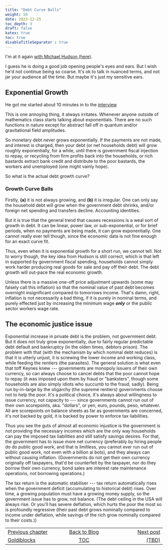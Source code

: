 ```yaml
---
title: "Debt Curve Balls"
weight: 50
date: 2023-12-25
toc_depth: 3
draft: false
katex: true
toc: true
disableTitleSeparator : true
---
```


I'm at it again [with Michael Hudson (here)](https://www.youtube.com/watch?v=4cQbyYBUvzY).

I guess he is doing a good job opening people's eyes and ears. But I wish 
he'd not continue being so coarse. It's ok to talk in nuanced terms, and 
not jar your audience all the time. But maybe it's just my sensitive 
ears.

## Exponential Growth

He got me started about 10 minutes in to the [interview](https://youtu.be/4cQbyYBUvzY?t=608)

This is one annoying thing, it always irritates. Whenever anyone outside 
of mathematics class starts talking about exponentials. There are no such 
functions in nature except for abstract fall off in quantum and/or 
gravitational field amplitudes.

So monetary debt never grows exponentially. If the payments are not made, and 
interest is charged, then your debt (or net households debt) will grow roughly 
exponentially, for a while, until there is government fiscal injection to 
repay, or recycling from firm profits back into the households, or rich 
bastards extract bank credit and distribute to the poor bastards, the workers 
and unemployed (one might vainly hope).

So what is the actual debt growth curve?

### Growth Curve Balls

Firstly, **(a)** it is not always growing, and **(b)** it is irregular.
One can only say the household debt will grow when the government debt 
shrinks, and/or foreign net spending and transfers decline. Accounting 
identities.

But it is true that the general trend that causes recessions is a weal 
sort of growth in debt. It can be linear, power law, or sub-exponential, 
or for brief periods, when no payments are being made, it can grow 
exponentially. One cannot really ever tell though, since the economic data 
is not fine enough for an exact curve fit.

Thus, even when it is exponential growth for a short run, we cannot tell.
Not to worry though, the key idea from Hudson is still correct, which is 
that left in supported by government fiscal spending, households cannot 
simply work harder producing real goods for sale and pay off their debt. 
The debt growth will out-pace the real economic growth. 

Unless there is a massive one-off price adjustment upwards (some may 
falsely call this inflation) so that the nominal value of past debt 
becomes overnight insignificant compared to tomorrows income.  That's 
damn, right, inflation is not necessarily a bad thing, if it is purely 
in nominal terms, and purely effected just by increasing the minimum wage 
**_only_** or the public sector workers wage rate.


## The economic justice issue

Exponential increase in private debt is the problem, not government 
debt. But it does not truly grow exponentially, due to fairly regular 
predictable debt default and bankruptcy (in the olden times, debtors prison). 
The problem with that (with the mechanism by which nominal debt reduces) is 
that it is utterly unjust, it is screwing the lower income and working class, 
while feeding the rentiers (the parasites). The general solution is what even 
that toff Keynes knew --- governments are monopoly issuers of their own 
currency, so can always choose to cancel debts that the poor cannot hope to 
repay (it was imposed upon them by fraud or "banksters", though some 
households are also simply idiots who succumb to the fraud, sadly). Being run 
by-in-large by the oligarchy (the supreme rentiers) governments choose not to 
help the poor. It's a political choice, it's always about willingness to issue 
currency, not capacity to --- since governments cannot run out of their own 
scorepoints, aka. "dollars", or yen, euro, pounds, peso, whatever.  All are 
scorepoints on balance sheets as far as governments are concerned, it's not 
backed by gold, it is backed by power to enforce tax liabilities.

Thus you see the guts of almost all economic injustice is the government is 
not providing the necessary incomes which are the only way households can pay 
the imposed tax liabilities and still satisfy savings desires.  For that, the 
government has to issue more net currency (preferably by hiring people do do 
public good work, and that is limitless, you cannot ever run out of public 
good work, not even with a billion ai bots), and they always can without 
causing inflation. (Governments do not get their own currency originally off 
taxpayers, that'd be counterfeit by the taxpayer, nor do they borrow their own 
currency, bond sales are interest rate maintenance operations, not borrowing 
operations.) 

The tax return is the automatic stabiliser --- tax return automatically rises 
when the government deficit (accumulating to historical debt) rises.  Over 
time, a growing population must have a growing money supply, so the government 
issue has to grow, not balance. (The debt ceiling in the USA will always rise. 
Or you'll has severe deflation, which hurts the poor the most so is profoundly 
regressive (their past debt grows nominally compared to income under 
deflation, while savings of the rich grow nominally compared to their costs.))



<table style="border-collapse: collapse; border=0;">
    <colgroup>
       <col span="1" style="width: 25%;">
       <col span="1" style="width: 15%;">
       <col span="1" style="width: 25%;">
    </colgroup>
<tr style="border: 1px solid color:#0f0f0f;">
<td style="border: 1px solid color:#0f0f0f;">
<a href="../48_goldiblocks">Previous chapter</a></td>
<td style="border: 1px solid color:#0f0f0f; text-align:center;">
<a href="../">Back to Blog</a></td>
<td style="border: 1px solid color:#0f0f0f; text-align:right;">
<a href="./">Next post</a></td>
</tr>
<tr style="border: 1px solid color:#0f0f0f;">
<td style="border: 1px solid color:#0f0f0f;">
<a href="../48_goldiblocks">Goldiblocks</a></td>
<td style="border: 1px solid color:#0f0f0f; text-align:center;">
<a href="../">TOC</a></td>
<td style="border: 1px solid color:#0f0f0f; text-align:right;">
<a href="./">(TBD)</a></td>
</tr>
</table>
